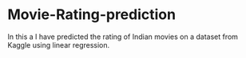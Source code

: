 # Movie-Rating-prediction
In this a I have predicted the rating of Indian movies on a dataset from Kaggle using linear regression.
